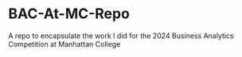 # BAC-At-MC-Repo
A repo to encapsulate the work I did for the 2024 Business Analytics Competition at Manhattan College
